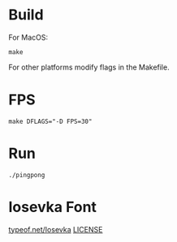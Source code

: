 # Build
For MacOS:

```
make
```
For other platforms modify flags in the Makefile.

# FPS
```
make DFLAGS="-D FPS=30"
```

# Run
```
./pingpong
```

# Iosevka Font
[typeof.net/Iosevka](https://typeof.net/Iosevka/)
[LICENSE](https://github.com/be5invis/Iosevka/blob/main/LICENSE.md)
